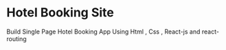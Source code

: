 # Hotel Booking Site
Build Single Page Hotel Booking App Using Html , Css , React-js and react-routing
